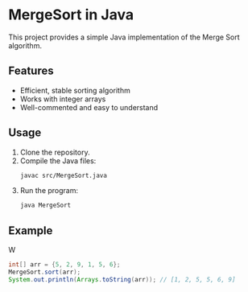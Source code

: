 # MergeSort in Java

This project provides a simple Java implementation of the Merge Sort algorithm.

## Features

- Efficient, stable sorting algorithm
- Works with integer arrays
- Well-commented and easy to understand

## Usage

1. Clone the repository.
2. Compile the Java files:
    ```sh
    javac src/MergeSort.java
    ```
3. Run the program:
    ```sh
    java MergeSort
    ```

## Example
W
```java
int[] arr = {5, 2, 9, 1, 5, 6};
MergeSort.sort(arr);
System.out.println(Arrays.toString(arr)); // [1, 2, 5, 5, 6, 9]
```

